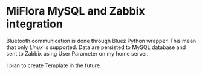 # MiFlora MySQL and Zabbix integration

Bluetooth communication is done through Bluez Python wrapper. This mean that only *Linux* is supported.
Data are persisted to MySQL database and sent to Zabbix using User Parameter on my home server.

I plan to create Template in the future.